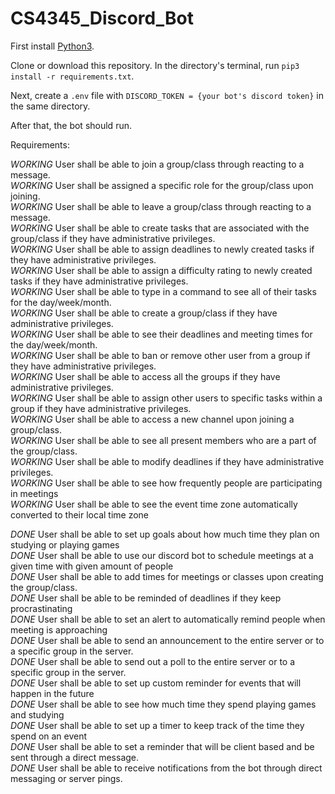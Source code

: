 # CS4345_Discord_Bot

First install [Python3](https://www.python.org/downloads/). 

Clone or download this repository. In the directory's terminal, run ```pip3 install -r requirements.txt```.

Next, create a ```.env``` file with ```DISCORD_TOKEN = {your bot's discord token}``` in the same directory. 

After that, the bot should run. 

Requirements:

_WORKING_ User shall be able to join a group/class through reacting to a message. <br/>
_WORKING_ User shall be assigned a specific role for the group/class upon joining.<br/>
_WORKING_ User shall be able to leave a group/class through reacting to a message.<br/>
_WORKING_ User shall be able to create tasks that are associated with the group/class if they have administrative privileges. <br/>
_WORKING_ User shall be able to assign deadlines to newly created tasks if they have administrative privileges. <br/>
_WORKING_ User shall be able to assign a difficulty rating to newly created tasks if they have administrative privileges. <br/>
_WORKING_ User shall be able to type in a command to see all of their tasks for the day/week/month.<br/>
_WORKING_ User shall be able to create a group/class if they have administrative privileges.<br/>
_WORKING_ User shall be able to see their deadlines and meeting times for the day/week/month.<br/>
_WORKING_ User shall be able to ban or remove other user from a group if they have administrative privileges.<br/>
_WORKING_ User shall be able to access all the groups if they have administrative privileges.<br/>
_WORKING_ User shall be able to assign other users to specific tasks within a group if they have administrative privileges.<br/>
_WORKING_ User shall be able to access a new channel upon joining a group/class.<br/>
_WORKING_ User shall be able to see all present members who are a part of the group/class.<br/>
_WORKING_ User shall be able to modify deadlines if they have administrative privileges.<br/>
_WORKING_ User shall be able to see how frequently people are participating in meetings <br/>
_WORKING_ User shall be able to see the event time zone automatically converted to their local time zone <br/>

_DONE_ User shall be able to set up goals about how much time they plan on studying or playing games<br/>
_DONE_ User shall be able to use our discord bot to schedule meetings at a given time with given amount of people<br/>
_DONE_ User shall be able to add times for meetings or classes upon creating the group/class.<br/>
_DONE_ User shall be able to be reminded of deadlines if they keep procrastinating <br/>
_DONE_ User shall be able to set an alert to automatically remind people when meeting is approaching <br/>
_DONE_ User shall be able to send an announcement to the entire server or to a specific group in the server. <br/>
_DONE_ User shall be able to send out a poll to the entire server or to a specific group in the server.<br/>
_DONE_ User shall be able to set up custom reminder for events that will happen in the future <br/>
_DONE_ User shall be able to see how much time they spend playing games and studying <br/>
_DONE_ User shall be able to set up a timer to keep track of the time they spend on an event <br/>
_DONE_ User shall be able to set a reminder that will be client based and be sent through a direct message.<br/>
_DONE_ User shall be able to receive notifications from the bot through direct messaging or server pings. <br/>




